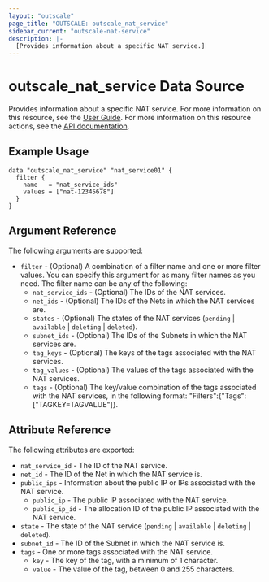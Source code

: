 ```yaml
---
layout: "outscale"
page_title: "OUTSCALE: outscale_nat_service"
sidebar_current: "outscale-nat-service"
description: |-
  [Provides information about a specific NAT service.]
---
```


# outscale_nat_service Data Source

Provides information about a specific NAT service.
For more information on this resource, see the [User Guide](https://wiki.outscale.net/display/EN/About+NAT+Gateways).
For more information on this resource actions, see the [API documentation](https://docs.outscale.com/api#3ds-outscale-api-natservice).

## Example Usage

```hcl
data "outscale_nat_service" "nat_service01" {
  filter {
    name   = "nat_service_ids"
    values = ["nat-12345678"]
  }
}
```

## Argument Reference

The following arguments are supported:

* `filter` - (Optional) A combination of a filter name and one or more filter values. You can specify this argument for as many filter names as you need. The filter name can be any of the following:
    * `nat_service_ids` - (Optional) The IDs of the NAT services.
    * `net_ids` - (Optional) The IDs of the Nets in which the NAT services are.
    * `states` - (Optional) The states of the NAT services (`pending` \| `available` \| `deleting` \| `deleted`).
    * `subnet_ids` - (Optional) The IDs of the Subnets in which the NAT services are.
    * `tag_keys` - (Optional) The keys of the tags associated with the NAT services.
    * `tag_values` - (Optional) The values of the tags associated with the NAT services.
    * `tags` - (Optional) The key/value combination of the tags associated with the NAT services, in the following format: &quot;Filters&quot;:{&quot;Tags&quot;:[&quot;TAGKEY=TAGVALUE&quot;]}.

## Attribute Reference

The following attributes are exported:

* `nat_service_id` - The ID of the NAT service.
* `net_id` - The ID of the Net in which the NAT service is.
* `public_ips` - Information about the public IP or IPs associated with the NAT service.
    * `public_ip` - The public IP associated with the NAT service.
    * `public_ip_id` - The allocation ID of the public IP associated with the NAT service.
* `state` - The state of the NAT service (`pending` \| `available` \| `deleting` \| `deleted`).
* `subnet_id` - The ID of the Subnet in which the NAT service is.
* `tags` - One or more tags associated with the NAT service.
    * `key` - The key of the tag, with a minimum of 1 character.
    * `value` - The value of the tag, between 0 and 255 characters.
